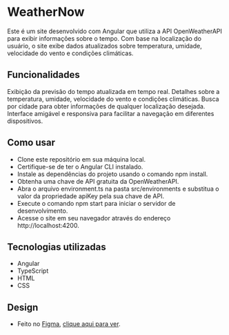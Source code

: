 # WeatherNow

Este é um site desenvolvido com Angular que utiliza a API OpenWeatherAPI para exibir informações sobre o tempo. Com base na localização do usuário, o site exibe dados atualizados sobre temperatura, umidade, velocidade do vento e condições climáticas.


## Funcionalidades
Exibição da previsão do tempo atualizada em tempo real.
Detalhes sobre a temperatura, umidade, velocidade do vento e condições climáticas.
Busca por cidade para obter informações de qualquer localização desejada.
Interface amigável e responsiva para facilitar a navegação em diferentes dispositivos.


## Como usar
- Clone este repositório em sua máquina local.
- Certifique-se de ter o Angular CLI instalado.
- Instale as dependências do projeto usando o comando npm install.
- Obtenha uma chave de API gratuita da OpenWeatherAPI.
- Abra o arquivo environment.ts na pasta src/environments e substitua o valor da propriedade apiKey pela sua chave de API.
- Execute o comando npm start para iniciar o servidor de desenvolvimento.
- Acesse o site em seu navegador através do endereço http://localhost:4200.


## Tecnologias utilizadas
- Angular
- TypeScript
- HTML
- CSS

## Design
- Feito no [Figma](https://www.figma.com/), [clique aqui para ver](https://www.figma.com/file/Cs3epJzl9SNnZkgiLUOn6K/Untitled?type=design&node-id=0%3A1&t=IFYVEkllcvCRQEdC-1).